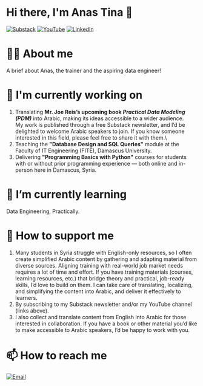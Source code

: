# Hi there, I'm Anas Tina 👋

[![Substack](https://img.shields.io/badge/Substack-Subscribe-orange?logo=substack)](https://practicaldatamodeling2arabs.substack.com/)
[![YouTube](https://img.shields.io/badge/YouTube-Subscribe-red?logo=youtube)](https://www.youtube.com/@VillageForLearning)
[![LinkedIn](https://img.shields.io/badge/LinkedIn-Connect-blue?logo=linkedin)](https://www.linkedin.com/in/anas-tina/)

# 🙋‍♂️ About me
A brief about Anas, the trainer and the aspiring data engineer!

# 🔭 I'm currently working on
1. Translating **Mr. Joe Reis’s upcoming book *Practical Data Modeling (PDM)*** into Arabic, making its ideas accessible to a wider audience.  
   My work is published through a free Substack newsletter, and I’d be delighted to welcome Arabic speakers to join. If you know someone interested in this field, please feel free to share it with them.\
2. Teaching the **"Database Design and SQL Queries"** module at the Faculty of IT Engineering (FITE), Damascus University.
3. Delivering **"Programming Basics with Python"** courses for students with or without prior programming experience — both online and in-person here in Damascus, Syria.
 
# 🧠 I’m currently learning
Data Engineering, Practically.

# 🌱 How to support me
1. Many students in Syria struggle with English-only resources, so I often create simplified Arabic content by gathering and adapting material from diverse sources. Aligning training with real-world job market needs requires a lot of time and effort. If you have training materials (courses, learning resources, etc.) that bridge theory and practical, job-ready skills, I’d love to build on them. I can take care of translating, localizing, and simplifying the content into Arabic, and deliver it effectively to learners.
2. By subscribing to my Substack newsletter and/or my YouTube channel (links above).
3. I also collect and translate content from English into Arabic for those interested in collaboration. If you have a book or other material you’d like to make accessible to Arabic speakers, I’d be happy to work with you.

# 📫 How to reach me

[![Email](https://img.shields.io/badge/Email-Contact%20Me-blue?logo=gmail)](mailto:anas.tina.gm@gmail.com)
